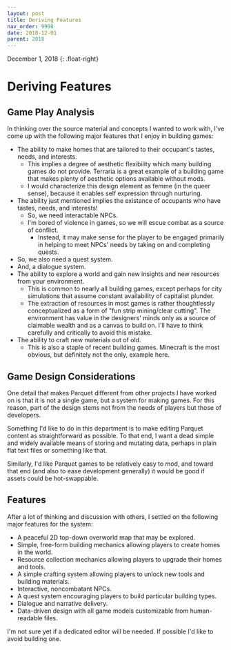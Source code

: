 ```yaml
---
layout: post
title: Deriving Features
nav_order: 9998
date: 2018-12-01
parent: 2018
---
```

December 1, 2018
{: .float-right}

# Deriving Features

## Game Play Analysis

In thinking over the source material and concepts I wanted to work with, I've come up with the following major features that I enjoy in building games:

- The ability to make homes that are tailored to their occupant's tastes, needs, and interests.
  - This implies a degree of aesthetic flexibility which many building games do not provide.  Terraria is a great example of a building game that makes plenty of aesthetic options available without mods.
  - I would characterize this design element as femme (in the queer sense), because it enables self expression through nurturing.
- The ability just mentioned implies the existance of occupants who have tastes, needs, and interests!
  - So, we need interactable NPCs.
  - I'm bored of violence in games, so we will escue combat as a source of conflict.
    - Instead, it may make sense for the player to be engaged primarily in helping to meet NPCs' needs by taking on and completing quests.
- So, we also need a quest system.
- And, a dialogue system.
- The ability to explore a world and gain new insights and new resources from your environment.
  - This is common to nearly all building games, except perhaps for city simulations that assume constant availability of capitalist plunder.
  - The extraction of resources in most games is rather thoughtlessly conceptualized as a form of "fun strip mining/clear cutting".  The environment has value in the designers' minds only as a source of claimable wealth and as a canvas to build on.  I'll have to think carefully and critically to avoid this mistake.
- The ability to craft new materials out of old.
  - This is also a staple of recent building games.  Minecraft is the most obvious, but definitely not the only, example here.

## Game Design Considerations

One detail that makes Parquet different from other projects I have worked on is that it is not a single game, but a system for making games.
For this reason, part of the design stems not from the needs of players but those of developers.

Something I'd like to do in this department is to make editing Parquet content as straightforward as possible.
To that end, I want a dead simple and widely available means of storing and mutating data, perhaps in plain flat text files or something like that.

Similarly, I'd like Parquet games to be relatively easy to mod, and toward that end (and also to ease development generally) it would be good if assets could be hot-swappable.

## Features

After a lot of thinking and discussion with others, I settled on the following major features for the system:

- A peaceful 2D top-down overworld map that may be explored.
- Simple, free-form building mechanics allowing players to create homes in the world.
- Resource collection mechanics allowing players to upgrade their homes and tools.
- A simple crafting system allowing players to unlock new tools and building materials.
- Interactive, noncombatant NPCs.
- A quest system encouraging players to build particular building types.
- Dialogue and narrative delivery.
- Data-driven design with all game models customizable from human-readable files.

I'm not sure yet if a dedicated editor will be needed.  If possible I'd like to avoid building one.
